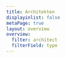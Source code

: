 ```yaml
---
title: Architekten
displayinlist: false
metaPage: true
layout: overview
overview:
  filter: architect
  filterField: type
---
```

